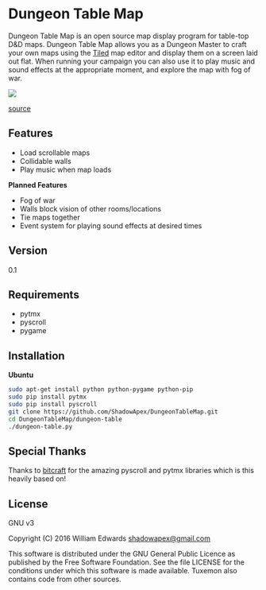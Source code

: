 # Dungeon Table Map
Dungeon Table Map is an open source map display program for table-top D&amp;D maps. Dungeon Table Map allows
you as a Dungeon Master to craft your own maps using the [Tiled](http://www.mapeditor.org/) map editor and
display them on a screen laid out flat. When running your campaign you can also use it to play music and sound
effects at the appropriate moment, and explore the map with fog of war.

![](http://makezine.com/wp-content/uploads/2015/12/gamingTable_5.jpg)

[source](http://makezine.com/2015/12/08/how-to-build-a-high-end-gaming-table-for-as-little-as-150/)

Features
--------

- Load scrollable maps
- Collidable walls
- Play music when map loads

**Planned Features**

- Fog of war
- Walls block vision of other rooms/locations
- Tie maps together
- Event system for playing sound effects at desired times

Version
-------

0.1

Requirements
------------

- pytmx
- pyscroll
- pygame

Installation
------------

**Ubuntu**

```sh
sudo apt-get install python python-pygame python-pip
sudo pip install pytmx
sudo pip install pyscroll
git clone https://github.com/ShadowApex/DungeonTableMap.git
cd DungeonTableMap/dungeon-table
./dungeon-table.py
```

Special Thanks
--------------

Thanks to [bitcraft](https://github.com/bitcraft) for the amazing pyscroll and pytmx libraries which is this
heavily based on!

License
----

GNU v3

Copyright (C) 2016 William Edwards <shadowapex@gmail.com> 

This software is distributed under the GNU General Public Licence as published
by the Free Software Foundation.  See the file LICENSE for the conditions
under which this software is made available.  Tuxemon also contains code from
other sources.
